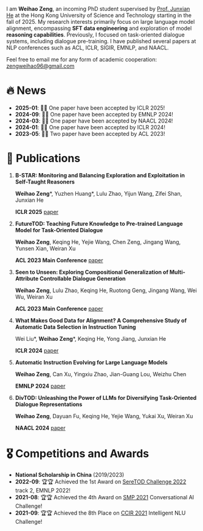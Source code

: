 I am **Weihao Zeng**, an incoming PhD student supervised by [Prof. Junxian He](https://jxhe.github.io/) at the Hong Kong University of Science and Technology starting in the fall of 2025. My research interests primarily focus on large language model alignment, encompassing **SFT data engineering** and exploration of model **reasoning capabilities**. Previously, I focused on task-oriented dialogue systems, including dialogue pre-training. I have published several papers at NLP conferences such as ACL, ICLR, SIGIR, EMNLP, and NAACL.

Feel free to email me for any form of academic cooperation: zengweihao96@gmail.com

# 🔥 News

- **2025-01**: 🎉🎉 One paper have been accepted by ICLR 2025!
- **2024-09**: 🎉🎉 One paper have been accepted by EMNLP 2024!
- **2024-03**: 🎉🎉 One paper have been accepted by NAACL 2024!
- **2024-01**: 🎉🎉 One paper have been accepted by ICLR 2024!
- **2023-05**: 🎉🎉 Two paper have been accepted by ACL 2023!



# 📝 Publications 

1. **B-STAR: Monitoring and Balancing Exploration and Exploitation in Self-Taught Reasoners**

   **Weihao Zeng***, Yuzhen Huang*, Lulu Zhao, Yijun Wang, Zifei Shan, Junxian He

   **ICLR 2025**  [paper](https://arxiv.org/abs/2412.17256)

1. **FutureTOD: Teaching Future Knowledge to Pre-trained Language Model for Task-Oriented Dialogue**

   **Weihao Zeng**, Keqing He, Yejie Wang, Chen Zeng, Jingang Wang, Yunsen Xian, Weiran Xu
   
   **ACL 2023 Main Conference**   [paper](https://arxiv.org/abs/2306.10315)
3. **Seen to Unseen: Exploring Compositional Generalization of Multi-Attribute Controllable Dialogue Generation**

   **Weihao Zeng**, Lulu Zhao, Keqing He, Ruotong Geng, Jingang Wang, Wei Wu, Weiran Xu
   
   **ACL 2023 Main Conference**   [paper](https://arxiv.org/abs/2306.10317)

4. **What Makes Good Data for Alignment? A Comprehensive Study of Automatic Data Selection in Instruction Tuning**
   
    Wei Liu*, **Weihao Zeng***, Keqing He, Yong Jiang, Junxian He
   
    **ICLR 2024**  [paper](https://arxiv.org/abs/2312.15685)

5. **Automatic Instruction Evolving for Large Language Models**

   **Weihao Zeng**, Can Xu, Yingxiu Zhao, Jian-Guang Lou, Weizhu Chen

   **EMNLP 2024** [paper](https://arxiv.org/abs/2406.00770)

7. **DivTOD: Unleashing the Power of LLMs for Diversifying Task-Oriented Dialogue Representations**

    **Weihao Zeng**, Dayuan Fu, Keqing He, Yejie Wang, Yukai Xu, Weiran Xu

   **NAACL 2024** [paper](https://arxiv.org/abs/2404.00557)
   


   
# 🎖 Competitions and Awards

- **National Scholarship in China** (2019/2023)
- **2022-09**: 🏆🏆 Achieved the 1st Award on [SereTOD Challenge 2022](http://seretod.org/Challenge.html) track 2, EMNLP 2022!
- **2021-08**: 🏆🏆 Achieved the 4th Award on [SMP 2021](https://conference.cipsc.org.cn/smp2021/) Conversational AI Challenge!
- **2021-09**: 🏆🏆 Achieved the 8th Place on [CCIR 2021](https://www.datafountain.cn/competitions/511/ranking?isRedance=1&sch=1793&stage=B)  Intelligent NLU Challenge!




